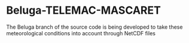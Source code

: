# Beluga-TELEMAC-MASCARET
The Beluga branch of the source code is being developed to take these meteorological conditions into account through NetCDF files
